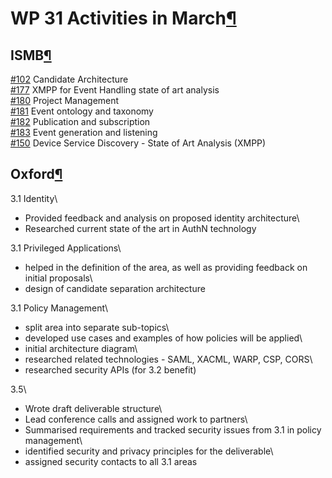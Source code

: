 WP 31 Activities in March[¶](#WP-31-Activities-in-March)
========================================================

ISMB[¶](#ISMB)
--------------

[\#102](http://dev.webinos.org/redmine/issues/102 "Candidate  draft architecture  (New)")
Candidate Architecture\
[\#177](http://dev.webinos.org/redmine/issues/177 "XMPP for Event Handling state of the art analysis (New)")
XMPP for Event Handling state of art analysis\
[\#180](http://dev.webinos.org/redmine/issues/180 "Project management (New)")
Project Management\
[\#181](http://dev.webinos.org/redmine/issues/181 "Event ontology and taxonomy (New)")
Event ontology and taxonomy\
[\#182](http://dev.webinos.org/redmine/issues/182 "Publication/subscription  (New)")
Publication and subscription\
[\#183](http://dev.webinos.org/redmine/issues/183 "Event generation and listening (New)")
Event generation and listening\
[\#150](http://dev.webinos.org/redmine/issues/150 "Device Service Discovery - State of Art Analysis (XMPP) (New)")
Device Service Discovery - State of Art Analysis (XMPP)

Oxford[¶](#Oxford)
------------------

3.1 Identity\
 - Provided feedback and analysis on proposed identity architecture\
 - Researched current state of the art in AuthN technology

3.1 Privileged Applications\
 - helped in the definition of the area, as well as providing feedback
on initial proposals\
 - design of candidate separation architecture

3.1 Policy Management\
 - split area into separate sub-topics\
 - developed use cases and examples of how policies will be applied\
 - initial architecture diagram\
 - researched related technologies - SAML, XACML, WARP, CSP, CORS\
 - researched security APIs (for 3.2 benefit)

3.5\
 - Wrote draft deliverable structure\
 - Lead conference calls and assigned work to partners\
 - Summarised requirements and tracked security issues from 3.1 in
policy management\
 - identified security and privacy principles for the deliverable\
 - assigned security contacts to all 3.1 areas

